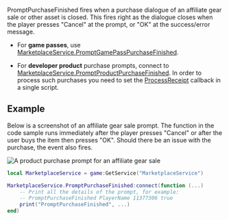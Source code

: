 PromptPurchaseFinished fires when a purchase dialogue of an affiliate gear sale or other asset is closed. This fires right as the dialogue closes when the player presses "Cancel" at the prompt, or "OK" at the success/error message.

* For **game passes**, use [MarketplaceService.PromptGamePassPurchaseFinished](https://developer.roblox.com/api-reference/event/MarketplaceService/PromptGamePassPurchaseFinished).

* For **developer product** purchase prompts, connect to [MarketplaceService.PromptProductPurchaseFinished](https://developer.roblox.com/api-reference/event/MarketplaceService/PromptProductPurchaseFinished). In order to process such purchases you need to set the [ProcessReceipt](https://developer.roblox.com/api-reference/callback/MarketplaceService/ProcessReceipt) callback in a single script.

## Example

Below is a screenshot of an affiliate gear sale prompt. The function in the code sample runs immediately after the player presses "Cancel" or after the user buys the item then presses "OK". Should there be an issue with the purchase, the event also fires.

![A product purchase prompt for an affiliate gear sale][1]

```lua
local MarketplaceService = game:GetService("MarketplaceService")

MarketplaceService.PromptPurchaseFinished:connect(function (...)
	-- Print all the details of the prompt, for example:
	-- PromptPurchaseFinished PlayerName 11377306 true
	print("PromptPurchaseFinished", ...)
end)
```

[1]: https://developer.roblox.com/assets/5c3f7bb9aae307c07f2f485f/PromptProductPurchase-confirm.png
